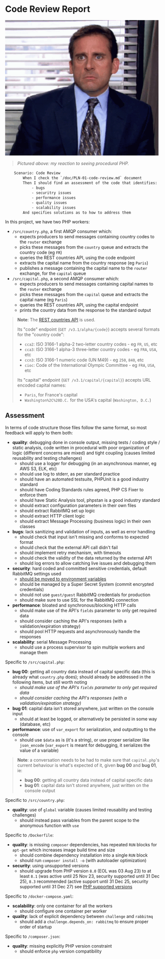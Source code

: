 # Code Review Report

![Michael Scott, from the American TV show The Office, looking rather annoyed](./img/PLN-01-code-review.gif)

> _Pictured above: my reaction to seeing procedural PHP._

```gherkin
    Scenario: Code Review
        When I check the `/doc/PLN-01-code-review.md` document
        Then I should find an assessment of the code that identifies:
            - bugs
            - securitry issues
            - performance issues
            - quality issues
            - scalability issues
        And specifies solutions as to how to address them
```

In this project, we have two PHP workers:

* `/src/country.php`, a first AMQP consumer which:
    - expects producers to send messages containing country codes to the `router` exchange
    - picks these messages from the `country` queue and extracts the country code (eg `FR`)
    - queries the REST countries API, using the code endpoint
    - extracts the capital name from the country response (eg `Paris`)
    - publishes a message containing the capital name to the `router` exchange, for the `capital` queue
* `/src/capital.php`, a second AMQP consumer which:
    - expects producers to send messages containing capital names to the `router` exchange
    - picks these messages from the `capital` queue and extracts the capital name (eg `Paris`)
    - queries the REST countries API, using the capital endpoint
    - prints the country data from the response to the standard output

> **Note**: The [REST countries API](https://restcountries.com/) is used.
>
> Its "code" endpoint (`GET /v3.1/alpha/{code}`) accepts several formats for the "country code":
> - `cca2`: ISO 3166-1 alpha-2 two-letter country codes - eg `FR`, `US`, etc
> - `cca3`: ISO 3166-1 alpha-3 three-letter country codes - eg `FRA`, `USA`, etc
> - `ccn3`: ISO 3166-1 numeric code (UN M49) - eg `250`, `840`, etc
> - `cioc`: Code of the International Olympic Committee - eg `FRA`, `USA`, etc
>
> Its "capital" endpoint (`GET /v3.1/capital/{capital}`) accepts URL encoded capital names:
> - `Paris`, for France's capital
> - `Washington%2C%20D.C.` for the USA's capital (`Washington, D.C.`)

## Assessment

In terms of code structure those files follow the same format, so most feedback
will apply to them both:

- **quality**: debugging done in console output,
  missing tests / coding style / static analysis,
  code written in procedural
  with poor organization of logic (different concerns are mixed)
  and tight coupling (causes limited reusability and testing challenges)
    + should use a logger for debugging (in an asynchronous manner, eg AWS S3, ELK, etc)
    + should use log to stderr, as per standard practice
    + should have an automated testsuite, PHPUnit is a good industry standard
    + should have Coding Standards rules agreed, PHP CS Fixer to enforce them
    + should have Static Analysis tool, phpstan is a good industry standard
    + should extract configuration parameters in their own files
    + should extract RabbitMQ set up logic
    + should extract HTTP client logic
    + should extract Message Processing (business logic) in their own classes
- **bugs**: lack sanitizing and validation of inputs, as well as error handling
    + should check that input isn't missing and conforms to expected format
    + should check that the external API call didn't fail
    + should implement retry mechanism, with timeouts
    + should check the validity of the data returned by the external API
    + should log errors to allow catching live issues and debugging them
- **security**: hard coded and committed sensitive credentials, default RabbitMQ settings used
    + [should be moved to environment variables](https://12factor.net/config)
    + should be managed by a Super Secret System (commit encrypted credentials)
    + should not use `guest/guest` RabbitMQ credentials for production
    + should make sure to use SSL for the RabbitMQ connection
- **performance**: bloated and synchronous/blocking HTTP calls
    + should make use of the API's `fields` parameter to only get required data
    + should consider caching the API's responses (with a validation/expiration strategy)
    + should pool HTTP requests and asynchronously handle the responses
- **scalability**: serial Message Processing
    + should use a process supervisor to spin multiple workers and manage them

Specific to `/src/capital.php`:

- **bug 00**: getting all country data instead of capital specific data
  (this is already what `country.php` does);
  should already be addressed in the following items, but still worth noting
    + _should make use of the API's `fields` parameter to only get required data_
    + _should consider caching the API's responses (with a validation/expiration strategy)_
- **bug 01**: capital data isn't stored anywhere, just written on the console input
    + should at least be logged, or alternatively be persisted in some way (database, etc)
- **performance**: use of `var_export` for serialization, and outputting to the console
    + should use `$data` as is (it's a string), or use proper serializer like `json_encode`
      (`var_export` is meant for debugging, it serializes the value of a variable)

> **Note**: a conversation needs to be had to make sure that `capital.php`'s
> current behaviour is what's expected of it, given **bug 00** and **bug 01**,
> ie:
>
> - **bug 00**: getting all country data instead of capital specific data
> - **bug 01**: capital data isn't stored anywhere, just written on the console output

Specific to `/src/country.php`:

- **quality**: use of `global` variable (causes limited reusability and testing challenges)
    + should instead pass variables from the parent scope to the anonymous function with `use`

Specific to `/Dockerfile`:

- **quality**: is missing `composer` dependencies,
  has repeated `RUN` blocks for `apt-get` which increases image build time and size
    + should combine dependency installation into a single `RUN` block
    + should run `composer install -o` (with autoloader optimization)
- **security**: using unsupported versions
    + should upgrade from PHP version `8.0` (EOL was 03 Aug 23)
      to at least `8.1` (was active until 25 Nov 23, security supported until 31 Dec 25),
      `8.3` recommended (active support until 31 Dec 25, security supported until 31 Dec 27)
      see [PHP supported versions](https://www.php.net/supported-versions.php)

Specific to `/docker-compose.yaml`:

- **scalability**: only one container for all the workers
    + should configure one container per worker
- **quality**: lack of explicit dependency between `challenge` and `rabbitmq`
    + should add a `challenge.depends_on: rabbitmq` to ensure proper order of startup

Specific to `/composer.json`:

- **quality**: missing explicitly PHP version constraint
    + should enforce `php` version compatibility
